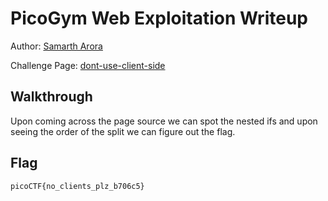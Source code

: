 # PicoGym Web Exploitation Writeup


Author: [Samarth Arora](https://github.com/Samadeol) 

Challenge Page: [dont-use-client-side](https://jupiter.challenges.picoctf.org/problem/17682/)

## Walkthrough
Upon coming across the page source we can spot the nested ifs and upon seeing the order of the split we can figure out the flag.

## Flag
`picoCTF{no_clients_plz_b706c5}`
